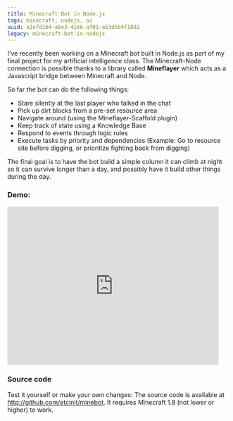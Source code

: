 ```yaml
---
title: Minecraft Bot in Node.js
tags: minecraft, nodejs, ai
uuid: a1efd1b4-abe3-41e6-af01-ab3d584f18d2
legacy: minecraft-bot-in-nodejs
---
```


I've recently been working on a Minecraft bot built in Node.js as part of my final project for my artificial intelligence class. The Minecraft-Node connection is possible thanks to a library called __Mineflayer__ which acts as a Javascript bridge between Minecraft and Node.

So far the bot can do the following things:

- Stare silently at the last player who talked in the chat
- Pick up dirt blocks from a pre-set resource area
- Navigate around (using the Mineflayer-Scaffold plugin)
- Keep track of state using a Knowledge Base
- Respond to events through logic rules
- Execute tasks by priority and dependencies (Example: Go to resource site before digging, or prioritize fighting back from digging)

The final goal is to have the bot build a simple column it can climb at night so it can survive longer than a day, and possibly have it build other things during the day.

### Demo:

<iframe width="480" height="360" src="https://www.youtube.com/embed/6Fk0kv0LM3g?rel=0" frameborder="0" allowfullscreen></iframe>

### Source code

Test it yourself or make your own changes: The source code is available at http://github.com/etcinit/minebot. It requires Minecraft 1.8 (not lower or higher) to work.
